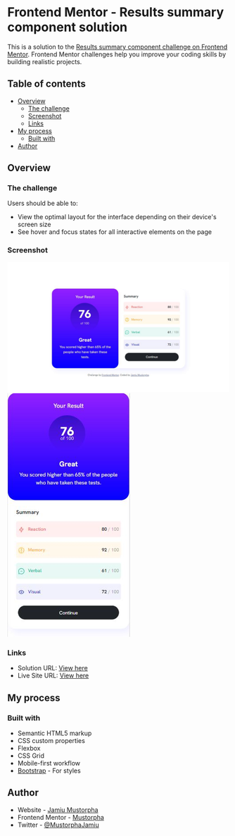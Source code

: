 # Frontend Mentor - Results summary component solution

This is a solution to the [Results summary component challenge on Frontend Mentor](https://www.frontendmentor.io/challenges/results-summary-component-CE_K6s0maV). Frontend Mentor challenges help you improve your coding skills by building realistic projects. 

## Table of contents

- [Overview](#overview)
  - [The challenge](#the-challenge)
  - [Screenshot](#screenshot)
  - [Links](#links)
- [My process](#my-process)
  - [Built with](#built-with)
- [Author](#author)

## Overview

### The challenge

Users should be able to:

- View the optimal layout for the interface depending on their device's screen size
- See hover and focus states for all interactive elements on the page

### Screenshot

![](design/desktop-preview.jpg)
![](design/mobile-preview.JPG)

### Links

- Solution URL: [View here](https://www.frontendmentor.io/solutions/responsive-landing-page-using-boostrap-6yskpcRRZS)
- Live Site URL: [View here](https://result-summar-component.netlify.app/)

## My process

### Built with

- Semantic HTML5 markup
- CSS custom properties
- Flexbox
- CSS Grid
- Mobile-first workflow
- [Bootstrap](https://getbootstrap.com/) - For styles

## Author

- Website - [Jamiu Mustorpha](https://www.murphyzee.blogspot.com)
- Frontend Mentor - [Mustorpha](https://www.frontendmentor.io/profile/Mustorpha)
- Twitter - [@MustorphaJamiu](https://www.twitter.com/mustorphajamiu)
